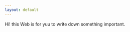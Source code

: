 ```yaml
---
layout: default
---
```


<div class="lead pretty-links home-background">
  Hi! this Web is for yuu to write down something important. 
</div>
